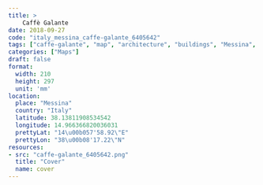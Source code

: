```yaml
---
title: > 
    Caffè Galante
date: 2018-09-27
code: "italy_messina_caffe-galante_6405642"
tags: ["caffe-galante", "map", "architecture", "buildings", "Messina", "Italy"]
categories: ["Maps"]
draft: false
format:
  width: 210
  height: 297
  unit: 'mm'
location:
  place: "Messina"
  country: "Italy"
  latitude: 38.13811908534542
  longitude: 14.966366820036031
  prettyLat: "14\u00b057'58.92\"E"
  prettyLon: "38\u00b08'17.22\"N"
resources:
- src: "caffe-galante_6405642.png"
  title: "Cover"
  name: cover
---
```

